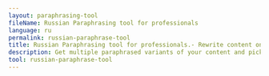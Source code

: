 ```yaml
---
layout: paraphrasing-tool
fileName: Russian Paraphrasing tool for professionals
language: ru
permalink: russian-paraphrase-tool
title: Russian Paraphrasing tool for professionals.- Rewrite content online for free.
description: Get multiple paraphrased variants of your content and pick the best variant for your use case. Only tool which provides this feature. Try it out now !
tool: russian-paraphrase-tool
---
```

